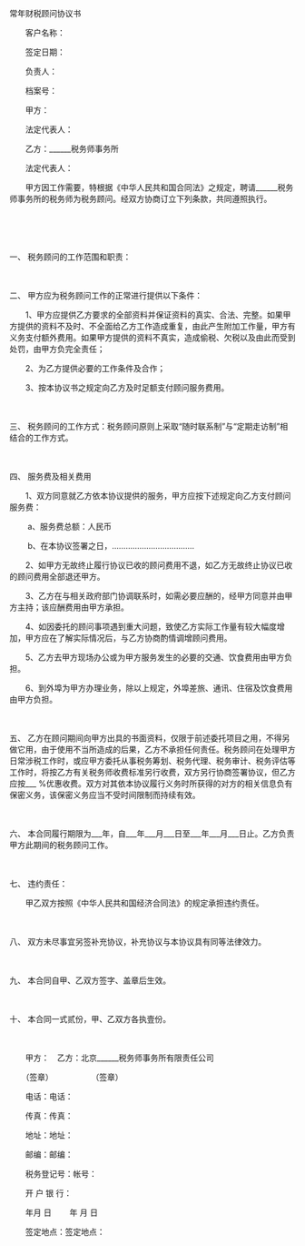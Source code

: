 



常年财税顾问协议书



 

　　客户名称：

　　签定日期：

　　负责人：

　　档案号：　　

　　甲方：

　　法定代表人：

　　乙方：______税务师事务所

　　法定代表人：　　

　　甲方因工作需要，特根据《中华人民共和国合同法》之规定，聘请______税务师事务所的税务师为税务顾问。经双方协商订立下列条款，共同遵照执行。

　　

　　

一、
税务顾问的工作范围和职责：

　　

二、
甲方应为税务顾问工作的正常进行提供以下条件：

　　1、甲方应提供乙方要求的全部资料并保证资料的真实、合法、完整。如果甲方提供的资料不及时、不全面给乙方工作造成重复，由此产生附加工作量，甲方有义务支付额外费用。如果甲方提供的资料不真实，造成偷税、欠税以及由此而受到处罚，由甲方负完全责任；

　　2、为乙方提供必要的工作条件及合作；

　　3、按本协议书之规定向乙方及时足额支付顾问服务费用。

　　

三、
税务顾问的工作方式：税务顾问原则上采取“随时联系制”与“定期走访制”相结合的工作方式。

　　

四、
服务费及相关费用

　　1、双方同意就乙方依本协议提供的服务，甲方应按下述规定向乙方支付顾问服务费：

　　 a、服务费总额：人民币

　　 b、在本协议签署之日，………………………………

　　2、如甲方无故终止履行协议已收的顾问费用不退，如乙方无故终止协议已收的顾问费用全部退还甲方。

　　3、乙方在与相关政府部门协调联系时，如需必要应酬的，经甲方同意并由甲方主持；该应酬费用由甲方承担。

　　4、如因委托的顾问事项遇到重大问题，致使乙方实际工作量有较大幅度增加，甲方应在了解实际情况后，与乙方协商酌情调增顾问费用。

　　5、乙方去甲方现场办公或为甲方服务发生的必要的交通、饮食费用由甲方负担。

　　6、到外埠为甲方办理业务，除以上规定，外埠差旅、通讯、住宿及饮食费用由甲方负担。

　　

五、
乙方在顾问期间向甲方出具的书面资料，仅限于前述委托项目之用，不得另做它用，由于使用不当所造成的后果，乙方不承担任何责任。税务顾问在处理甲方日常涉税工作时，或应甲方委托从事税务筹划、税务代理、税务审计、税务评估等工作时，将按乙方有关税务师收费标准另行收费，双方另行协商签署协议，但乙方应按___ %优惠收费。双方对其依本协议履行义务时所获得的对方的相关信息负有保密义务，该保密义务应当不受时间限制而持续有效。

　　

六、
本合同履行期限为___年，自___年___月___日至___年___月___日止。乙方负责甲方此期间的税务顾问工作。

　　

七、
违约责任：

　　甲乙双方按照《中华人民共和国经济合同法》的规定承担违约责任。

　　

八、
双方未尽事宜另签补充协议，补充协议与本协议具有同等法律效力。

　　

九、
本合同自甲、乙双方签字、盖章后生效。

　　

十、
本合同一式贰份，甲、乙双方各执壹份。

　　

　　甲方：　乙方：北京______税务师事务所有限责任公司

　　（签章）　　　　　 （签章）

　　电话：电话：

　　传真：传真：

　　地址：地址：

　　邮编：邮编：

　　税务登记号：帐号：

　　开 户 银 行：　　

　　年月 日　　 年 月 日

　　签定地点：签定地点：